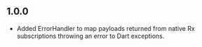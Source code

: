 ## 1.0.0

* Added ErrorHandler to map payloads returned from native Rx subscriptions throwing an error to Dart exceptions.
